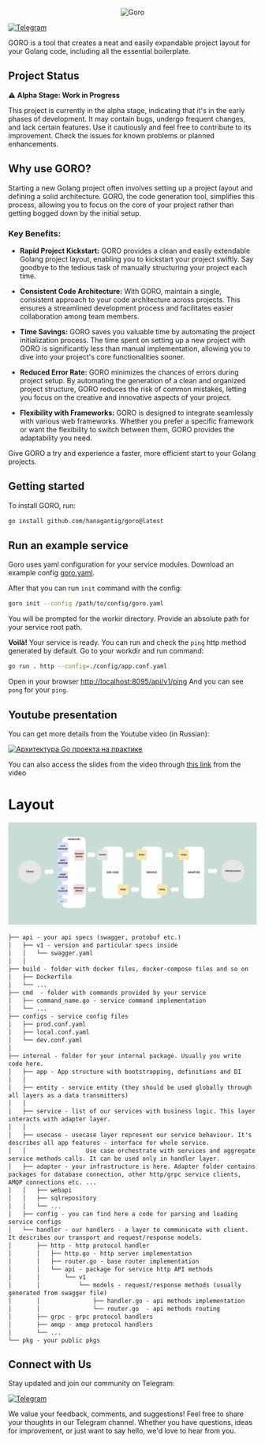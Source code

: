 <p align="center">
    <picture>
      <source media="(prefers-color-scheme: dark)" srcset="assets/img/goro.logo-dark.png">
      <source media="(prefers-color-scheme: light)" srcset="assets/img/goro.logo.png">
      <img alt="Goro" title="Goro" width="200" src="assets/img/goro.logo.png">
    </picture>
</p>

[![Telegram](https://img.shields.io/badge/Join-Telegram-blue)](https://t.me/gorohub)

GORO is a tool that creates a neat and easily expandable project layout for your Golang code, including all the essential boilerplate.

## Project Status

⚠️ **Alpha Stage: Work in Progress**

This project is currently in the alpha stage, indicating that it's in the early phases of development. It may contain bugs, undergo frequent changes, and lack certain features. Use it cautiously and feel free to contribute to its improvement. Check the issues for known problems or planned enhancements.

## Why use GORO?

Starting a new Golang project often involves setting up a project layout and defining a solid architecture. GORO, the code generation tool, simplifies this process, allowing you to focus on the core of your project rather than getting bogged down by the initial setup.

### Key Benefits:

- **Rapid Project Kickstart:**
  GORO provides a clean and easily extendable Golang project layout, enabling you to kickstart your project swiftly. Say goodbye to the tedious task of manually structuring your project each time.

- **Consistent Code Architecture:**
  With GORO, maintain a single, consistent approach to your code architecture across projects. This ensures a streamlined development process and facilitates easier collaboration among team members.

- **Time Savings:**
  GORO saves you valuable time by automating the project initialization process. The time spent on setting up a new project with GORO is significantly less than manual implementation, allowing you to dive into your project's core functionalities sooner.

- **Reduced Error Rate:**
  GORO minimizes the chances of errors during project setup. By automating the generation of a clean and organized project structure, GORO reduces the risk of common mistakes, letting you focus on the creative and innovative aspects of your project.

- **Flexibility with Frameworks:**
  GORO is designed to integrate seamlessly with various web frameworks. Whether you prefer a specific framework or want the flexibility to switch between them, GORO provides the adaptability you need.

Give GORO a try and experience a faster, more efficient start to your Golang projects.

## Getting started
To install GORO, run:
```bash
go install github.com/hanagantig/goro@latest
```

## Run an example service
Goro uses yaml configuration for your service modules.
Download an example config [goro.yaml](https://github.com/hanagantig/goro/blob/main/example/testapp/goro.yaml).

After that you can run `init` command with the config:
```bash
goro init --config /path/to/config/goro.yaml
```
You will be prompted for the workir directory. Provide an absolute path for your service root path.

**Voilà!** Your service is ready. You can run and check the `ping` http method generated by default.
Go to your workdir and run command:
```bash
go run . http --config=./config/app.conf.yaml
```

Open in your browser [http://localhost:8095/api/v1/ping](http://localhost:8095/api/v1/ping)
And you can see `pong` for your `ping`.

## Youtube presentation

You can get more details from the Youtube video (in Russian):

[![Архитектура Go проекта на практике](https://img.youtube.com/vi/hDwqFRUuykQ/0.jpg)](https://www.youtube.com/watch?v=hDwqFRUuykQ)

You can also access the slides from the video through [this link](https://docs.google.com/presentation/d/1mDeRz5Sym0MiFYAVWd7Qen3sgVkGWnxR_PQ0bbDzEzo/edit?usp=sharing) from the video

# Layout

![Layout schema](assets/img/layout.png?raw=true "layout")

```
├── api - your api specs (swagger, protobuf etc.)
│   ├── v1 - version and particular specs inside
│   │   └── swagger.yaml
│   │
├── build - folder with docker files, docker-compose files and so on
│   ├── Dockerfile
│   └── ...
├── cmd  - folder with commands provided by your service
│   ├── command_name.go - service command implementation
│   └── ...
├── configs - service config files
│   ├── prod.conf.yaml
│   ├── local.conf.yaml
│   └── dev.conf.yaml
│
├── internal - folder for your internal package. Usually you write code here.
│   ├── app - App structure with bootstrapping, definitions and DI
│   │
│   ├── entity - service entity (they should be used globally through all layers as a data transmitters)
│   │
│   ├── service - list of our services with business logic. This layer interacts with adapter layer.
│   │
│   ├── usecase - usecase layer represent our service behaviour. It's describes all app features - interface for whole service.
│   │                 Use case orchestrate with services and aggregate service methods calls. It can be used only in handler layer.
│   ├── adapter - your infrastructure is here. Adapter folder contains packages for database connection, other http/grpc service clients, AMQP connections etc. ...
│   │   ├── webapi
│   │   ├── sqlrepository
│   │   └── ...
│   ├── config - you can find here a code for parsing and loading service configs
│   └── handler - our handlers - a layer to communicate with client. It describes our transport and request/response models.
│       ├── http - http protocol handler
│       │   ├── http.go - http server implementation
│       │   ├── router.go - base router implementation
│       │   └── api - package for service http API methods
│       │       └── v1
│       │           └── models - request/response methods (usually generated from swagger file)
│       │               ├── handler.go - api methods implementation
│       │               └── router.go  - api methods routing
│       ├── grpc - grpc protocol handlers
│       ├── amqp - amqp protocol handlers
│       └── ...
└── pkg - your public pkgs
```

## Connect with Us

Stay updated and join our community on Telegram:

[![Telegram](https://img.shields.io/badge/Join-Telegram-blue)](https://t.me/gorohub)

We value your feedback, comments, and suggestions! Feel free to share your thoughts in our Telegram channel. Whether you have questions, ideas for improvement, or just want to say hello, we'd love to hear from you.
